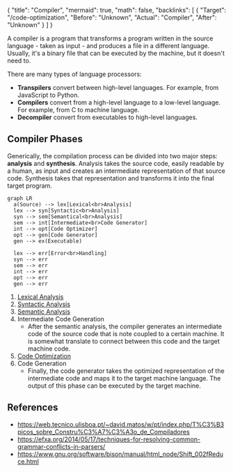 {
	"title": "Compiler",
	"mermaid": true,
	"math": false,
	"backlinks": [
		{
			"Target": "/code-optimization",
			"Before": "Unknown",
			"Actual": "Compiler",
			"After": "Unknown"
		}
	]
}

A compiler is a program that transforms a program written in the source language - taken as input - and produces a file in a different language. Usually, it's a binary file that can be executed by the machine, but it doesn't need to.

There are many types of language processors:

- **Transpilers** convert between high-level languages. For example, from JavaScript to Python.
- **Compilers** convert from a high-level language to a low-level language. For example, from C to machine language.
- **Decompiler** convert from executables to high-level languages.

## Compiler Phases

Generically, the compilation process can be divided into two major steps: **analysis** and **synthesis**. Analysis takes the source code, easily readable by a human, as input and creates an intermediate representation of that source code. Synthesis takes that representation and transforms it into the final target program.

```mermaid
graph LR
  a(Source) --> lex[Lexical<br>Analysis]
  lex --> syn[Syntactic<br>Analysis]
  syn --> sem[Semantical<br>Analysis]
  sem --> int[Intermediate<br>Code Generator]
  int --> opt[Code Optimizer]
  opt --> gen[Code Generator]
  gen --> ex(Executable)

  lex --> err[Error<br>Handling]
  syn --> err
  sem --> err
  int --> err
  opt --> err
  gen --> err
```

1. [Lexical Analysis](/lexical-analysis/)
2. [Syntactic Analysis](/syntactic-analysis/)
3. [Semantic Analysis](/semantic-analysis/)
4. Intermediate Code Generation
    - After the semantic analysis, the compiler generates an intermediate code of the source code that is note coupled to a certain machine. It is somewhat translate to connect between this code and the target machine code.
5. [Code Optimization](/code-optimization/)
6. Code Generation
    - Finally, the code generator takes the optimized representation of the intermediate code and maps it to the target machine language. The output of this phase can be executed by the target machine.

<!--

Symbol Table
It is a data-structure maintained throughout all the phases of a compiler. All the identifier's names along with their types are stored here. The symbol table makes it easier for the compiler to quickly search the identifier record and retrieve it. The symbol table is also used for scope management.

-->

## References

- https://web.tecnico.ulisboa.pt/~david.matos/w/pt/index.php/T%C3%B3picos_sobre_Constru%C3%A7%C3%A3o_de_Compiladores
- https://efxa.org/2014/05/17/techniques-for-resolving-common-grammar-conflicts-in-parsers/
- https://www.gnu.org/software/bison/manual/html_node/Shift_002fReduce.html